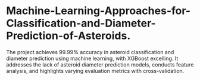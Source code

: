 # Machine-Learning-Approaches-for-Classification-and-Diameter-Prediction-of-Asteroids.
 The project achieves 99.99% accuracy in asteroid classification and diameter prediction using machine learning, with XGBoost excelling. It addresses the lack of asteroid diameter prediction models, conducts feature analysis, and highlights varying evaluation metrics with cross-validation.
